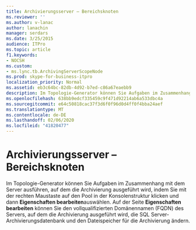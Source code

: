 ```yaml
---
title: Archivierungsserver – Bereichsknoten
ms.reviewer: ''
ms.author: v-lanac
author: lanachin
manager: serdars
ms.date: 3/25/2015
audience: ITPro
ms.topic: article
f1.keywords:
- NOCSH
ms.custom:
- ms.lync.tb.ArchivingServerScopeNode
ms.prod: skype-for-business-itpro
localization_priority: Normal
ms.assetid: eb3c64bc-82db-4d92-b7ed-c86a67eaebb9
description: Im Topologie-Generator können Sie Aufgaben im Zusammenhang mit dem Server ausführen, auf dem die Archivierung ausgeführt wird, indem Sie mit der rechten Maustaste auf den Pool in der Konsolenstruktur klicken und dann Eigenschaften bearbeiten auswählen. Auf der Seite Eigenschaften bearbeiten können Sie den vollqualifizierten Domänennamen (FQDN) des Servers, auf dem die Archivierung ausgeführt wird, die SQL Server-Archivierungsdatenbank und den Dateispeicher für die Archivierung ändern.
ms.openlocfilehash: 638bb9edcf335459c9f471d92214ab6a533dbc4a
ms.sourcegitcommit: e64c50818cac37f3d6f0f96d0d4ff0f4bba24aef
ms.translationtype: MT
ms.contentlocale: de-DE
ms.lasthandoff: 02/06/2020
ms.locfileid: "41820477"
---
```

# <a name="archiving-server-scope-node"></a>Archivierungsserver – Bereichsknoten
 
Im Topologie-Generator können Sie Aufgaben im Zusammenhang mit dem Server ausführen, auf dem die Archivierung ausgeführt wird, indem Sie mit der rechten Maustaste auf den Pool in der Konsolenstruktur klicken und dann **Eigenschaften bearbeiten**auswählen. Auf der Seite **Eigenschaften bearbeiten** können Sie den vollqualifizierten Domänennamen (FQDN) des Servers, auf dem die Archivierung ausgeführt wird, die SQL Server-Archivierungsdatenbank und den Dateispeicher für die Archivierung ändern.
  

